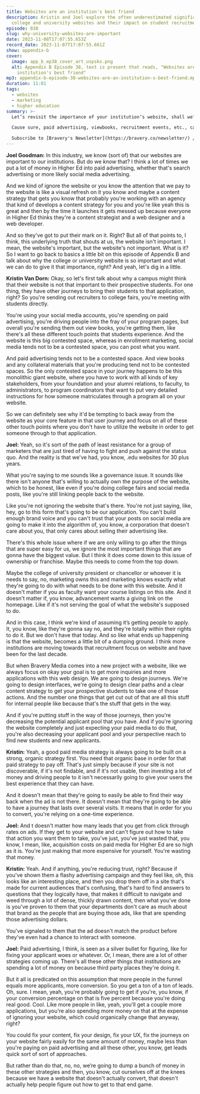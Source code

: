 ```yaml
---
title: Websites are an institution's best friend
description: Kristin and Joel explore the often underestimated significance of
  college and university websites and their impact on student recruitment.
episode: 038
slug: why-university-websites-are-important
date: 2023-11-08T17:07:55.653Z
record_date: 2023-11-07T17:07:55.661Z
show: appendix-b
cover:
  image: app_b_ep38_cover_art_uspsks.png
  alt: Appendix B Episode 38, text is present that reads, "Websites are an
    institution's best friend"
mp3: appendix-b-episode-38-websites-are-an-institution-s-best-friend.mp3
duration: 11:01
tags:
  - websites
  - marketing
  - higher education
summary: >-
  Let’s revisit the importance of your institution’s website, shall we?

  Cause sure, paid advertising, viewbooks, recruitment events, etc., can all be wonderfully effective, but if prospective students can’t figure out how to navigate your website, what was it all for? Stop underestimating the significance of websites.

  Subscribe to [Bravery's Newsletter](https://bravery.co/newsletter/) / [Follow Kristin](https://www.linkedin.com/in/kristinvandorn/) / [Follow Joel](https://linkedin.com/in/joelgoodman/) / [Get early access to SpeedyU](https://speedyu.bravery.co/)
---
```

**Joel Goodman:**
In this industry, we know (sort of) that our websites are important to our institutions. But do we *know* that? I think a lot of times we put a lot of money in Higher Ed into paid advertising, whether that's search advertising or more likely social media advertising.

And we kind of ignore the website or you know the attention that we pay to the website is like a visual refresh on it you know and maybe a content strategy that gets you know that probably you're working with an agency that kind of develops a content strategy for you and you're like yeah this is great and then by the time it launches it gets messed up because everyone in Higher Ed thinks they're a content strategist and a web designer and a web developer.

And so they've got to put their mark on it. Right? But all of that points to, I think, this underlying truth that shouts at us, the website isn't important. I mean, the website's important, but the website's not important. What is it? So I want to go back to basics a little bit on this episode of Appendix B and talk about why the college or university website is so important and what we can do to give it that importance, right? And yeah, let's dig in a little.

**Kristin Van Dorn:**
Okay, so let's first talk about why a campus might think that their website is not that important to their prospective students. For one thing, they have other journeys to bring their students to that application, right? So you're sending out recruiters to college fairs, you're meeting with students directly.

You're using your social media accounts, you're spending on paid advertising, you're driving people into the fray of your program pages, but overall you're sending them out view books, you're getting them, like there's all these different touch points that students experience. And the website is this big contested space, whereas in enrollment marketing, social media tends not to be a contested space, you can post what you want.

And paid advertising tends not to be a contested space. And view books and any collateral materials that you're producing tend not to be contested spaces. So the only contested space in your journey happens to be this monolithic giant website, where you have to work with all kinds of key stakeholders, from your foundation and your alumni relations, to faculty, to administrators, to program coordinators that want to put very detailed instructions for how someone matriculates through a program all on your website.

So we can definitely see why it'd be tempting to back away from the website as your core feature in that user journey and focus on all of these other touch points where you don't have to utilize the website in order to get someone through to that application.

**Joel:**
Yeah, so it's sort of the path of least resistance for a group of marketers that are just tired of having to fight and push against the status quo. And the reality is that we've had, you know, .edu websites for 30 plus years.

What you're saying to me sounds like a governance issue. It sounds like there isn't anyone that's willing to actually own the purpose of the website, which to be honest, like even if you're doing college fairs and social media posts, like you're still linking people back to the website.

Like you're not ignoring the website that's there. You're not just saying, like, hey, go to this form that's going to be our application. You can't build enough brand voice and you can't trust that your posts on social media are going to make it into the algorithm of, you know, a corporation that doesn't care about you, that only cares about selling their advertising like.

There's this whole issue where if we are only willing to go after the things that are super easy for us, we ignore the most important things that are gonna have the biggest value. But I think it does come down to this issue of ownership or franchise. Maybe this needs to come from the top down.

Maybe the college of university president or chancellor or whoever it is needs to say, no, marketing owns this and marketing knows exactly what they're going to do with what needs to be done with this website. And it doesn't matter if you as faculty want your course listings on this site. And it doesn't matter if, you know, advancement wants a giving link on the homepage. Like if it's not serving the goal of what the website's supposed to do.

And in this case, I think we're kind of assuming it’s getting people to apply. It, you know, like they're gonna say no, and they're totally within their rights to do it. But we don't have that today. And so like what ends up happening is that the website, becomes a little bit of a dumping ground. I think more institutions are moving towards that recruitment focus on website and have been for the last decade.

But when Bravery Media comes into a new project with a website, like we always focus on okay your goal is to get more inquiries and more applications with this web design. We are going to design journeys. We're going to design interfaces, we're going to design clear paths and a clear content strategy to get your prospective students to take one of those actions. And the number one things that get cut out of that are all this stuff for internal people like because that's the stuff that gets in the way.

And if you're putting stuff in the way of those journeys, then you're decreasing the potential applicant pool that you have. And if you're ignoring the website completely and just expecting your paid media to do that, you're also decreasing your applicant pool and your perspective reach to find new students and new applicants.

**Kristin:**
Yeah, a good paid media strategy is always going to be built on a strong, organic strategy first. You need that organic base in order for that paid strategy to pay off. That's just simply because if your site is not discoverable, if it's not findable, and if it's not usable, then investing a lot of money and driving people to it isn't necessarily going to give your users the best experience that they can have.

And it doesn't mean that they're going to easily be able to find their way back when the ad is not there. It doesn't mean that they're going to be able to have a journey that lasts over several visits. It means that in order for you to convert, you're relying on a one-time experience.

**Joel:**
And t doesn't matter how many leads that you get from click through rates on ads. If they get to your website and can't figure out how to take that action you want them to take, you've just, you've just wasted that, you know, I mean, like, acquisition costs on paid media for Higher Ed are so high as it is. You're just making that more expensive for yourself. You're wasting that money.

**Kristin:**
Yeah. And if anything, you're reducing trust, right? Because if you've shown them a flashy advertising campaign and they feel like, oh, this looks like an interesting place, and then you drop them off in a site that's made for current audiences that's confusing, that's hard to find answers to questions that they logically have, that makes it difficult to navigate and weed through a lot of dense, thickly drawn content, then what you've done is you've proven to them that your departments don't care as much about that brand as the people that are buying those ads, like that are spending those advertising dollars.

You've signaled to them that the ad doesn't match the product before they've even had a chance to interact with someone.

**Joel:**
Paid advertising, I think, is seen as a silver bullet for figuring, like for fixing your applicant woes or whatever. Or, I mean, there are a lot of other strategies coming up. There's all these other things that institutions are spending a lot of money on because third party places they're doing it.

But it all is predicated on this assumption that more people in the funnel equals more applicants, more conversion. So you get a ton of a ton of leads. Oh, sure. I mean, yeah, you're probably going to get if you're, you know, if your conversion percentage on that is five percent because you're doing real good. Cool. Like more people in like, yeah, you'll get a couple more applications, but you're also spending more money on that at the expense of ignoring your website, which could organically change that anyway, right?

You could fix your content, fix your design, fix your UX, fix the journeys on your website fairly easily for the same amount of money, maybe less than you're paying on paid advertising and all these other, you know, get leads quick sort of sort of approaches.

But rather than do that, no, no, we’re going to dump a bunch of money in these other strategies and then, you know, cut ourselves off at the knees because we have a website that doesn't actually convert, that doesn't actually help people figure out how to get to that end game.
